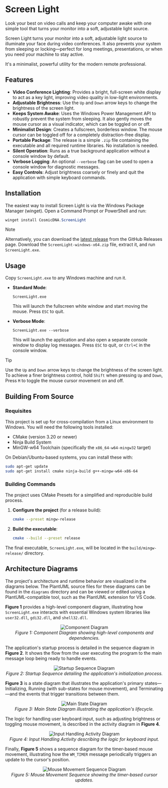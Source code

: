 # Screen Light

Look your best on video calls and keep your computer awake with one simple tool that turns your monitor into a soft, adjustable light source.

Screen Light turns your monitor into a soft, adjustable light source to illuminate your face during video conferences. It also prevents your system from sleeping or locking—perfect for long meetings, presentations, or when you need your machine to stay active.

It's a minimalist, powerful utility for the modern remote professional.

## Features

- **Video Conference Lighting**: Provides a bright, full-screen white display to act as a key light, improving video quality in low-light environments.
- **Adjustable Brightness**: Use the `Up` and `Down` arrow keys to change the brightness of the screen light.
- **Keeps System Awake**: Uses the Windows Power Management API to robustly prevent the system from sleeping. It also gently moves the mouse cursor as a visual indicator, which can be toggled on or off.
- **Minimalist Design**: Creates a fullscreen, borderless window. The mouse cursor can be toggled off for a completely distraction-free display.
- **Portable Package**: The release is a simple `.zip` file containing the executable and all required runtime libraries. No installation is needed.
- **Silent Operation**: Runs as a true background application without a console window by default.
- **Verbose Logging**: An optional `--verbose` flag can be used to open a console window for diagnostic messages.
- **Easy Controls**: Adjust brightness coarsely or finely and quit the application with simple keyboard commands.

## Installation

The easiest way to install Screen Light is via the Windows Package Manager (winget). Open a Command Prompt or PowerShell and run:

```powershell
winget install CosmicDNA.ScreenLight
```

> [!NOTE]
> Alternatively, you can download the [latest release](https://github.com/CosmicDNA/screen-light/releases/latest) from the GitHub Releases page. Download the `ScreenLight-windows-x64.zip` file, extract it, and run `ScreenLight.exe`.


## Usage

Copy `ScreenLight.exe` to any Windows machine and run it.

- **Standard Mode**:
  ```
  ScreenLight.exe
  ```
  This will launch the fullscreen white window and start moving the mouse. Press `ESC` to quit.

- **Verbose Mode**:
  ```
  ScreenLight.exe --verbose
  ```
  This will launch the application and also open a separate console window to display log messages. Press `ESC` to quit, or `Ctrl+C` in the console window.


> [!TIP]
> Use the `Up` and `Down` arrow keys to change the brightness of the screen light.
> To achieve a finer brightness control, hold `Shift` when pressing `Up` and `Down`,
> Press `M` to toggle the mouse cursor movement on and off.


## Building From Source

### Requisites

This project is set up for cross-compilation from a Linux environment to Windows. You will need the following tools installed:

- CMake (version 3.20 or newer)
- Ninja Build System
- MinGW-w64 Toolchain (specifically the `x86_64-w64-mingw32` target)

On Debian/Ubuntu-based systems, you can install these with:
```bash
sudo apt-get update
sudo apt-get install cmake ninja-build g++-mingw-w64-x86-64
```

### Building Commands

The project uses CMake Presets for a simplified and reproducible build process.

1.  **Configure the project** (for a release build):
    ```bash
    cmake --preset mingw-release
    ```

2.  **Build the executable**:
    ```bash
    cmake --build --preset release
    ```

The final executable, `ScreenLight.exe`, will be located in the `build/mingw-release/` directory.


## Architecture Diagrams

The project's architecture and runtime behavior are visualized in the diagrams below. The PlantUML source files for these diagrams can be found in the `diagrams` directory and can be viewed or edited using a PlantUML-compatible tool, such as the PlantUML extension for VS Code.

**Figure 1** provides a high-level component diagram, illustrating how `ScreenLight.exe` interacts with essential Windows system libraries like `user32.dll`, `gdi32.dll`, and `shell32.dll`.

<p align="center">
  <img src="out/diagrams/component/component.svg" alt="Component Diagram">
  <br>
  <em>Figure 1: Component Diagram showing high-level components and dependencies.</em>
</p>

The application's startup process is detailed in the sequence diagram in **Figure 2**. It shows the flow from the user executing the program to the main message loop being ready to handle events.

<p align="center">
  <img src="out/diagrams/sequence_startup/sequence_startup.svg" alt="Startup Sequence Diagram">
  <br>
  <em>Figure 2: Startup Sequence detailing the application's initialization process.</em>
</p>

**Figure 3** is a state diagram that illustrates the application's primary states—Initializing, Running (with sub-states for mouse movement), and Terminating—and the events that trigger transitions between them.

<p align="center">
  <img src="out/diagrams/state_main/state_main.svg" alt="Main State Diagram">
  <br>
  <em>Figure 3: Main State Diagram illustrating the application's lifecycle.</em>
</p>

The logic for handling user keyboard input, such as adjusting brightness or toggling mouse movement, is described in the activity diagram in **Figure 4**.

<p align="center">
  <img src="out/diagrams/activity_input_handling/activity_input_handling.svg" alt="Input Handling Activity Diagram">
  <br>
  <em>Figure 4: Input Handling Activity describing the logic for keyboard input.</em>
</p>

Finally, **Figure 5** shows a sequence diagram for the timer-based mouse movement, illustrating how the `WM_TIMER` message periodically triggers an update to the cursor's position.

<p align="center">
  <img src="out/diagrams/sequence_mouse_movement/sequence_mouse_movement.svg" alt="Mouse Movement Sequence Diagram">
  <br>
  <em>Figure 5: Mouse Movement Sequence showing the timer-based cursor updates.</em>
</p>